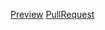 [Preview](https://github.com/facebook/create-react-app)
[PullRequest](https://github.com/facebook/create-react-app)